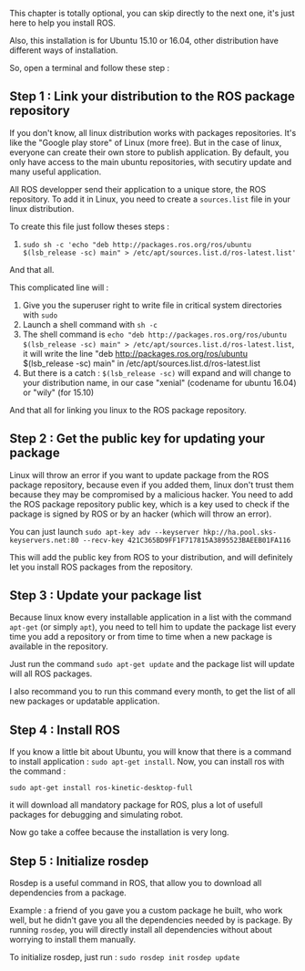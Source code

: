 
This chapter is totally optional, you can skip directly to the next one, it's just here to help you install ROS.

Also, this installation is for Ubuntu 15.10 or 16.04, other distribution have different ways of installation.

So, open a terminal and follow these step : 

## Step 1 : Link your distribution to the ROS package repository

If you don't know, all linux distribution works with packages repositories. It's like the "Google play store" of Linux (more free). But in the case of linux, everyone can create their own store to publish application. By default, you only have access to the main ubuntu repositories, with secutiry update and many useful application.

All ROS developper send their application to a unique store, the ROS repository. To add it in Linux, you need to create a `sources.list` file in your linux distribution.

To create this file just follow theses steps : 
1. `sudo sh -c 'echo "deb http://packages.ros.org/ros/ubuntu $(lsb_release -sc) main" > /etc/apt/sources.list.d/ros-latest.list'`

And that all.

This complicated line will : 
1. Give you the superuser right to write file in critical system directories with `sudo`
2. Launch a shell command with `sh -c`
3. The shell command is `echo "deb http://packages.ros.org/ros/ubuntu $(lsb_release -sc) main" > /etc/apt/sources.list.d/ros-latest.list`, it will write the line "deb http://packages.ros.org/ros/ubuntu $(lsb_release -sc) main" in /etc/apt/sources.list.d/ros-latest.list
4. But there is a catch : ` $(lsb_release -sc) ` will expand and will change to your distribution name, in our case "xenial" (codename for ubuntu 16.04) or "wily" (for 15.10)

And that all for linking you linux to the ROS package repository.

## Step 2 : Get the public key for updating your package

Linux will throw an error if you want to update package from the ROS package repository, because even if you added them, linux don't trust them because they may be compromised by a malicious hacker. You need to add the ROS package repository public key, which is a key used to check if the package is signed by ROS or by an hacker (which will throw an error).

You can just launch `sudo apt-key adv --keyserver hkp://ha.pool.sks-keyservers.net:80 --recv-key 421C365BD9FF1F717815A3895523BAEEB01FA116`

This will add the public key from ROS to your distribution, and will definitely let you install ROS packages from the repository.

## Step 3 : Update your package list

Because linux know every installable application in a list with the command `apt-get` (or simply `apt`), you need to tell him to update the package list every time you add a repository or from time to time when a new package is available in the repository.

Just run the command `sudo apt-get update` and the package list will update will all ROS packages.

I also recommand you to run this command every month, to get the list of all new packages or updatable application.

## Step 4 : Install ROS

If you know a little bit about Ubuntu, you will know that there is a command to install application : `sudo apt-get install`.
Now, you can install ros with the command : 

`sudo apt-get install ros-kinetic-desktop-full`

it will download all mandatory package for ROS, plus a lot of usefull packages for debugging and simulating robot.

Now go take a coffee because the installation is very long.

## Step 5 : Initialize rosdep

Rosdep is a useful command in ROS, that allow you to download all dependencies from a package.

Example : a friend of you gave you a custom package he built, who work well, but he didn't gave you all the dependencies needed by is package. By running `rosdep`, you will directly install all dependencies without about worrying to install them manually.

To initialize rosdep, just run : 
`sudo rosdep init`
`rosdep update`



